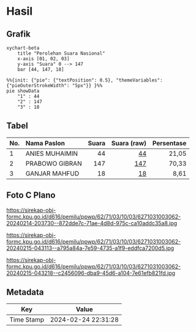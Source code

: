 # Hasil

## Grafik

```mermaid
xychart-beta
    title "Perolehan Suara Nasional"
    x-axis [01, 02, 03]
    y-axis "Suara" 0 --> 147
    bar [44, 147, 18]
```

```mermaid
%%{init: {"pie": {"textPosition": 0.5}, "themeVariables": {"pieOuterStrokeWidth": "5px"}} }%%
pie showData
    "1" : 44
    "2" : 147
    "3" : 18
```

## Tabel

| No. | Nama Paslon    | Suara | Suara (raw) | Persentase |
|:--- |:-------------- | -----:| -----------:| ----------:|
| 1   | ANIES MUHAIMIN | 44    | [44][p-1]   | 21,05      |
| 2   | PRABOWO GIBRAN | 147   | [147][p-2]  | 70,33      |
| 3   | GANJAR MAHFUD  | 18    | [18][p-3]   | 8,61       |


[p-1]: https://github.com/gigit-pemilu/pemilu-2024/blob/main/pilpres/hitung-suara/sub/62-kalimantan-tengah/sub/71-kota-palangkaraya/sub/03-jekan-raya/sub/1003-bukit-tunggal/sub/062-tps/sub/paslon-1.txt
[p-2]: https://github.com/gigit-pemilu/pemilu-2024/blob/main/pilpres/hitung-suara/sub/62-kalimantan-tengah/sub/71-kota-palangkaraya/sub/03-jekan-raya/sub/1003-bukit-tunggal/sub/062-tps/sub/paslon-2.txt
[p-3]: https://github.com/gigit-pemilu/pemilu-2024/blob/main/pilpres/hitung-suara/sub/62-kalimantan-tengah/sub/71-kota-palangkaraya/sub/03-jekan-raya/sub/1003-bukit-tunggal/sub/062-tps/sub/paslon-3.txt

## Foto C Plano

https://sirekap-obj-formc.kpu.go.id/d616/pemilu/ppwp/62/71/03/10/03/6271031003062-20240214-203730--872dde7c-71ae-4d8d-975c-ca10addc35a8.jpg

https://sirekap-obj-formc.kpu.go.id/d616/pemilu/ppwp/62/71/03/10/03/6271031003062-20240215-043113--a795a84a-7e59-4735-a1f9-eddfca7200d5.jpg

https://sirekap-obj-formc.kpu.go.id/d616/pemilu/ppwp/62/71/03/10/03/6271031003062-20240215-043218--c2456096-dba9-45d6-a104-7e61efb821fd.jpg


## Metadata

| Key        | Value               |
| ---------- | ------------------- |
| Time Stamp | 2024-02-24 22:31:28 |



